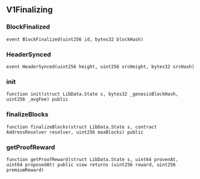 ## V1Finalizing

### BlockFinalized

```solidity
event BlockFinalized(uint256 id, bytes32 blockHash)
```

### HeaderSynced

```solidity
event HeaderSynced(uint256 height, uint256 srcHeight, bytes32 srcHash)
```

### init

```solidity
function init(struct LibData.State s, bytes32 _genesisBlockHash, uint256 _avgFee) public
```

### finalizeBlocks

```solidity
function finalizeBlocks(struct LibData.State s, contract AddressResolver resolver, uint256 maxBlocks) public
```

### getProofReward

```solidity
function getProofReward(struct LibData.State s, uint64 provenAt, uint64 proposedAt) public view returns (uint256 reward, uint256 premiumReward)
```
